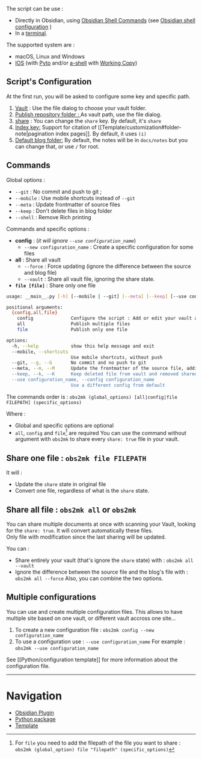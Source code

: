 The script can be use :
- Directly in Obsidian, using [Obsidian Shell Commands](https://github.com/Taitava/obsidian-shellcommands) (see [Obsidian shell configuration](https://obsidianmkdocs.github.io/obsidian_mkdocs_publisher_docs/documentation/obs2mk/obsidian%20shell/) )
- In a [terminal](#commands).

The supported system are :
- macOS, Linux and Windows
- [IOS](https://mara-li.github.io/obsidian_mkdocs_publisher_docs/documentation/obs2mk/ios/) (with [Pyto](https://pyto.app) and/or [a-shell](https://holzschu.github.io/a-Shell_iOS/) with [Working Copy](https://workingcopyapp.com/))

## Script's Configuration
At the first run, you will be asked to configure some key and specific path.
1. <u>Vault</u> : Use the file dialog to choose your vault folder.
2. <u>Publish repository folder : </u> As vault path, use the file dialog.
3. <u>share</u> : You can change the `share` key. By default, it's `share`
4. <u>Index key:</u> Support for citation of [[Template/customization#folder-note|pagination index pages]]. By default, it uses `(i)`
5. <u>Default blog folder:</u> By default, the notes will be in `docs/notes` but you can change that, or use `/` for root. 

## Commands

Global options :
- `--git` : No commit and push to git ; 
- `--mobile` : Use mobile shortcuts instead of `--git`
- `--meta` : Update frontmatter of source files
- `--keep` : Don't delete files in blog folder
- `--shell` : Remove Rich printing

Commands and specific options :
- **config** : (*it will ignore `--use configuration_name`*)
    - `--new configuration_name` : Create a specific configuration for some files
- **all** : Share all vault
    - `--force` : Force updating (ignore the difference between the source and blog file)
    - `--vault` : Share all vault file, ignoring the share state.
- **`file [file]`** : Share only one file

```bash
usage: __main__.py [-h] [--mobile | --git] [--meta] [--keep] [--use configuration_name] {config,all,file} ...

positional arguments:
  {config,all,file}
    config              Configure the script : Add or edit your vault and blog absolute path, change some keys.
    all                 Publish multiple files
    file                Publish only one file

options:
  -h, --help            show this help message and exit
  --mobile, --shortcuts
                        Use mobile shortcuts, without push
  --git, --g, --G       No commit and no push to git
  --meta, --m, --M      Update the frontmatter of the source file, adding the note blog's link
  --keep, --k, --K      Keep deleted file from vault and removed shared file
  --use configuration_name, --config configuration_name
                        Use a different config from default
```

The commands order is :
`obs2mk (global_options) [all|config|file FILEPATH] (specific_options)`

Where :
- Global and specific options are optional
- `all`, `config` and `file`[^1] are required
You can use the command without argument with `obs2mk` to share every `share: true` file in your vault.

## Share one file : `obs2mk file FILEPATH`
It will :
- Update the `share` state in original file
- Convert one file, regardless of what is the `share` state.

## Share all file : `obs2mk all` or `obs2mk`
You can share multiple documents at once with scanning your Vault, looking for the `share: true`. It will convert automatically these files.  
Only file with modification since the last sharing will be updated.

You can :
- Share entirely your vault (that's ignore the `share` state) with : `obs2mk all --vault`
- Ignore the difference between the source file and the blog's file with :  `obs2mk all --force`
Also, you can combine the two options. 

## Multiple configurations
You can use and create multiple configuration files. This allows to have multiple site based on one vault, or different vault accross one site... 
1. To create a new configuration file : `obs2mk config --new configuration_name`
2. To use a configuration use : `--use configuration_name` 
    For example : `obs2mk --use configuration_name` 

See [[Python/configuration template]] for more information about the configuration file.

----
# Navigation

- [Obsidian Plugin](https://github.com/obsidianMkdocs/obsidian-github-publisher)
- [Python package](https://github.com/obsidianMkdocs/obsidian-mkdocs-publisher-python)
- [Template](https://github.com/obsidianMkdocs/obsidian-mkdocs-publisher-template)
 
 
[^1]: For `file` you need to add the filepath of the file you want to share : `obs2mk (global_option) file "filepath" (specific_options)`